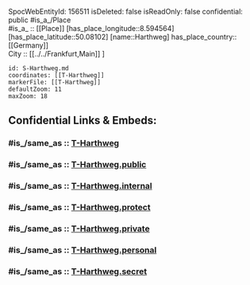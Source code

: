 ﻿---
location:
- 50.08102
- 8.594564
mapmarker: tram
mapzoom:
- 8
- 18
tags:
- geo/station/tram
type: Station
---

SpocWebEntityId: 156511
isDeleted: false
isReadOnly: false
confidential: public
#is_a_/Place  
#is_a_ :: [[Place]] 
[has_place_longitude::8.594564] 
[has_place_latitude::50.08102] 
[name::Harthweg] 
has_place_country:: [[Germany]]  
City :: [[../../Frankfurt,Main]] ] 


```leaflet
id: S-Harthweg.md
coordinates: [[T-Harthweg]] 
markerFile: [[T-Harthweg]] 
defaultZoom: 11 
maxZoom: 18
```


## Confidential Links & Embeds: 

### #is_/same_as :: [T-Harthweg](T-Harthweg.md) 

### #is_/same_as :: [T-Harthweg.public](/_public/Earth/Continent/Europe/Europe~Central/Germany/Germany~West/Hessen/counties~Hessen/Frankfurt~Main/Stations-FFM~T/T-Harthweg.public.md) 

### #is_/same_as :: [T-Harthweg.internal](/_internal/Earth/Continent/Europe/Europe~Central/Germany/Germany~West/Hessen/counties~Hessen/Frankfurt~Main/Stations-FFM~T/T-Harthweg.internal.md) 

### #is_/same_as :: [T-Harthweg.protect](/_protect/Earth/Continent/Europe/Europe~Central/Germany/Germany~West/Hessen/counties~Hessen/Frankfurt~Main/Stations-FFM~T/T-Harthweg.protect.md) 

### #is_/same_as :: [T-Harthweg.private](/_private/Earth/Continent/Europe/Europe~Central/Germany/Germany~West/Hessen/counties~Hessen/Frankfurt~Main/Stations-FFM~T/T-Harthweg.private.md) 

### #is_/same_as :: [T-Harthweg.personal](/_personal/Earth/Continent/Europe/Europe~Central/Germany/Germany~West/Hessen/counties~Hessen/Frankfurt~Main/Stations-FFM~T/T-Harthweg.personal.md) 

### #is_/same_as :: [T-Harthweg.secret](/_secret/Earth/Continent/Europe/Europe~Central/Germany/Germany~West/Hessen/counties~Hessen/Frankfurt~Main/Stations-FFM~T/T-Harthweg.secret.md)

